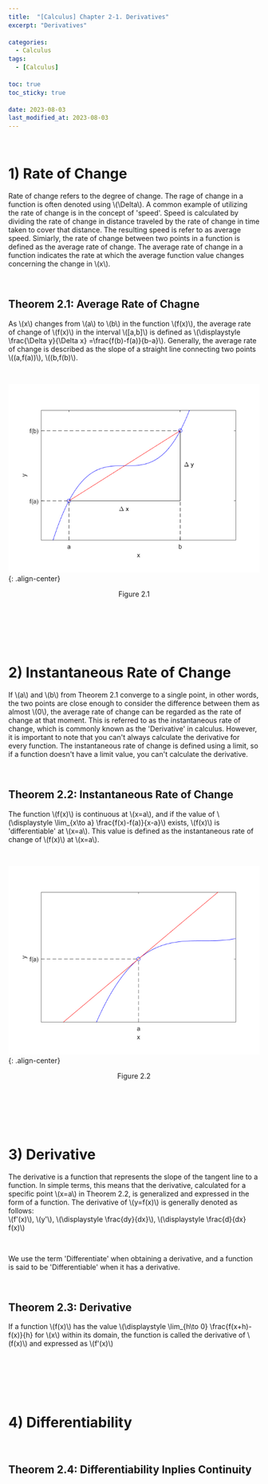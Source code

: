```yaml
---
title:  "[Calculus] Chapter 2-1. Derivatives"
excerpt: "Derivatives"

categories:
  - Calculus
tags:
  - [Calculus]

toc: true
toc_sticky: true
 
date: 2023-08-03
last_modified_at: 2023-08-03
---
```


&nbsp;

# 1) Rate of Change
Rate of change refers to the degree of change. The rage of change in a function is often denoted using \\(\Delta\\). A common example of utilizing the rate of change is in the concept of 'speed'. Speed is calculated by dividing the rate of change in distance traveled by the rate of change in time taken to cover that distance. The resulting speed is refer to as average speed. Simiarly, the rate of change between two points in a function is defined as the average rate of change. The average rate of change in a function indicates the rate at which the average function value changes concerning the change in \\(x\\).

&nbsp;

## Theorem 2.1: Average Rate of Chagne
As \\(x\\) changes from \\(a\\) to \\(b\\) in the function \\(f(x)\\), the average rate of change of \\(f(x)\\) in the interval \\([a,b]\\) is defined as \\(\displaystyle \frac{\Delta y}{\Delta x} =\frac{f(b)-f(a)}{b-a}\\). Generally, the average rate of change is described as the slope of a straight line connecting two points \\((a,f(a))\\), \\((b,f(b)\\).

&nbsp;

![image](/assets/images/calculus2.1.png){: .align-center}
<center>Figure 2.1</center>

&nbsp;

&nbsp;

&nbsp;

# 2) Instantaneous Rate of Change
If \\(a\\) and \\(b\\) from Theorem 2.1 converge to a single point, in other words, the two points are close enough to consider the difference between them as almost \\(0\\), the average rate of change can be regarded as the rate of change at that moment. This is referred to as the instantaneous rate of change, which is commonly known as the 'Derivative' in calculus. However, it is important to note that you can't always calculate the derivative for every function. The instantaneous rate of change is defined using a limit, so if a function doesn't have a limit value, you can't calculate the derivative.

&nbsp;

## Theorem 2.2: Instantaneous Rate of Change
The function \\(f(x)\\) is continuous at \\(x=a\\), and if the value of \\(\displaystyle \lim_{x\to a} \frac{f(x)-f(a)}{x-a}\\) exists, \\(f(x)\\) is 'differentiable' at \\(x=a\\). This value is defined as the instantaneous rate of change of \\(f(x)\\) at \\(x=a\\).

&nbsp;

![image](/assets/images/calculus2.2.png){: .align-center}
<center>Figure 2.2</center>

&nbsp;

&nbsp;

&nbsp;

# 3) Derivative
The derivative is a function that represents the slope of the tangent line to a function. In simple terms, this means that the derivative, calculated for a specific point \\(x=a\\) in Theorem 2.2, is generalized and expressed in the form of a function. The derivative of \\(y=f(x)\\) is generally denoted as follows:\
\\(f'(x)\\), \\(y'\\), \\(\displaystyle \frac{dy}{dx}\\), \\(\displaystyle \frac{d}{dx} f(x)\\)

&nbsp;

We use the term 'Differentiate' when obtaining a derivative, and a function is said to be 'Differentiable' when it has a derivative.

&nbsp;

## Theorem 2.3: Derivative
If a function \\(f(x)\\) has the value \\(\displaystyle \lim_{h\to 0} \frac{f(x+h)-f(x)}{h} for \\(x\\) within its domain, the function is called the derivative of \\(f(x)\\) and expressed as \\(f'(x)\\)

&nbsp;

&nbsp;

&nbsp;

# 4) Differentiability

&nbsp;

## Theorem 2.4: Differentiability Inplies Continuity
